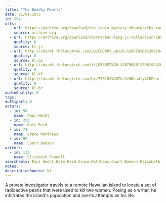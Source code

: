 ```yaml
---
title: "The Deadly Pearls"
date: 01/01/1975
id: 194
urls: 
  - url: https://archive.org/download/cbs_radio_mystery_theater/cbs_radio_mystery_theater-0151-0200.zip/cbs_radio_mystery_theater-0151-0200%2Fcbsrmt_0194_the_deadly_pearls.mp3
    source: archive-org
  - url: https://archive.org/download/cbsrmt-ken-long-jc-collection/CBSRMT - 750101 0194 The Deadly Pearls vbr -outro bm_jc.mp3
    quality: 0
    source: kl-jc
  - url: http://cbsrmt.thelongtrek.com/pp/CBSRMT_pp%20-%20750101%200194%20The%20Deadly%20Pearls.mp3
    quality: 0
    source: kl-pp
  - url: http://cbsrmt.thelongtrek.com/kf/CBSRMT%20-%20750101%200194%20The%20Deadly%20Pearls_kf.mp3
    quality: 0
    source: kl-kf
  - url: http://cbsrmt.thelongtrek.com/br/750101%20The%20Deadly%20Pearls%20-%20WOR.mp3
    quality: 0
    source: kl-br
audioQuality: 0
tags: 
multipart: 0
actors:  
  - id: 58
    name: Paul Hecht  
  - id: 201
    name: Kate Reid  
  - id: 71
    name: Grace Matthews  
  - id: 90
    name: Court Benson
writers:  
  - id: 139
    name: Elizabeth Pennell
searchable: Paul Hecht,Kate Reid,Grace Matthews,Court Benson Elizabeth Pennell
notes: 
descriptionSource: kf
---
```

A private investigator travels to a remote Hawaiian island to locate a set of radioactive pearls that were used to kill two women. Posing as a writer, he infiltrates the island's population and averts attempts on his life.